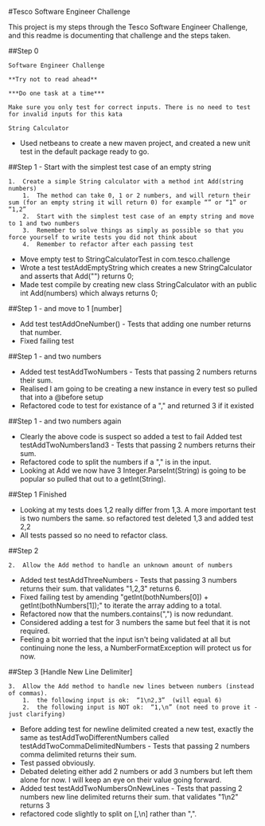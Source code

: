 #Tesco Software Engineer Challenge

This project is my steps through the Tesco Software Engineer Challenge, and this readme is documenting that challenge and the steps taken.

##Step 0

    Software Engineer Challenge

    **Try not to read ahead**

    ***Do one task at a time***

    Make sure you only test for correct inputs. There is no need to test for invalid inputs for this kata

    String Calculator

* Used netbeans to create a new maven project, and created a new unit test in the default package ready to go.

##Step 1 - Start with the simplest test case of an empty string

    1.	Create a simple String calculator with a method int Add(string numbers)
        1.	The method can take 0, 1 or 2 numbers, and will return their sum (for an empty string it will return 0) for example “” or “1” or “1,2”
        2.	Start with the simplest test case of an empty string and move to 1 and two numbers
        3.	Remember to solve things as simply as possible so that you force yourself to write tests you did not think about
        4.	Remember to refactor after each passing test

* Move empty test to StringCalculatorTest in com.tesco.challenge
* Wrote a test testAddEmptyString which creates a new StringCalculator and asserts that Add("") returns 0;
* Made test compile by creating new class StringCalculator with an public int Add(numbers) which always returns 0;

##Step 1 - and move to 1 [number]

* Add test testAddOneNumber() - Tests that adding one number returns that number.
* Fixed failing test

##Step 1 - and two numbers

* Added test testAddTwoNumbers - Tests that passing 2 numbers returns their sum.
* Realised I am going to be creating a new instance in every test so pulled that into a @before setup
* Refactored code to test for existance of a "," and returned 3 if it existed

##Step 1 - and two numbers again

* Clearly the above code is suspect so added a test to fail Added test testAddTwoNumbers1and3 - Tests that passing 2 numbers returns their sum.
* Refactored code to split the numbers if a "," is in the input.
* Looking at Add we now have 3 Integer.ParseInt(String) is going to be popular so pulled that out to a getInt(String).

##Step 1 Finished

* Looking at my tests does 1,2 really differ from 1,3. A more important test is two numbers the same. so refactored test deleted 1,3 and added test 2,2
* All tests passed so no need to refactor class.

##Step 2

    2.	Allow the Add method to handle an unknown amount of numbers

* Added test testAddThreeNumbers - Tests that passing 3 numbers returns their sum. that validates "1,2,3" returns 6.
* Fixed failing test by amending "getInt(bothNumbers[0]) + getInt(bothNumbers[1]);" to iterate the array adding to a total.
* Refactored now that the numbers.contains(",") is now redundant.
* Considered adding a test for 3 numbers the same but feel that it is not required.
* Feeling a bit worried that the input isn't being validated at all but continuing none the less, a NumberFormatException will protect us for now.

##Step 3 [Handle New Line Delimiter]

    3.	Allow the Add method to handle new lines between numbers (instead of commas).
        1.	the following input is ok:  “1\n2,3”  (will equal 6)
        2.	the following input is NOT ok:  “1,\n” (not need to prove it - just clarifying)

* Before adding test for newline delimited created a new test, exactly the same as testAddTwoDifferentNumbers called testAddTwoCommaDelimitedNumbers - Tests that passing 2 numbers comma delimited returns their sum.
* Test passed obviously.
* Debated deleting either add 2 numbers or add 3 numbers but left them alone for now. I will keep an eye on their value going forward.
* Added test testAddTwoNumbersOnNewLines - Tests that passing 2 numbers new line delimited returns their sum. that validates "1\n2" returns 3
* refactored code slightly to split on [,\\n] rather than ",".

